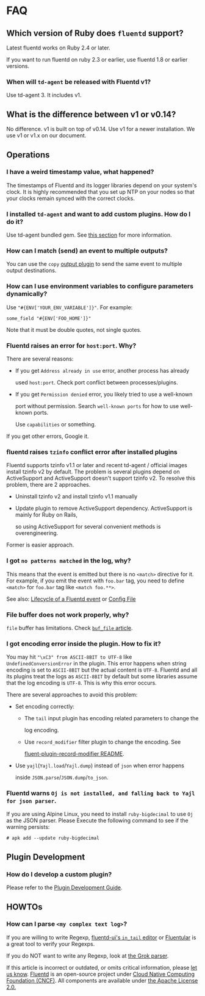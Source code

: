 # FAQ

## Which version of Ruby does `fluentd` support?

Latest fluentd works on Ruby 2.4 or later.

If you want to run fluentd on ruby 2.3 or earlier, use fluentd 1.8 or earlier versions.

### When will `td-agent` be released with Fluentd v1?

Use td-agent 3. It includes v1.

## What is the difference between v1 or v0.14?

No difference. v1 is built on top of v0.14. Use v1 for a newer installation. We use v1 or v1.x on our document.

## Operations

### I have a weird timestamp value, what happened?

The timestamps of Fluentd and its logger libraries depend on your system's clock. It is highly recommended that you set up NTP on your nodes so that your clocks remain synced with the correct clocks.

### I installed `td-agent` and want to add custom plugins. How do I do it?

Use td-agent bundled gem. See [this section](../deployment/plugin-management.md) for more information.

### How can I match \(send\) an event to multiple outputs?

You can use the `copy` [output plugin](../output/copy.md) to send the same event to multiple output destinations.

### How can I use environment variables to configure parameters dynamically?

Use `"#{ENV['YOUR_ENV_VARIABLE']}"`. For example:

```text
some_field "#{ENV['FOO_HOME']}"
```

Note that it must be double quotes, not single quotes.

### Fluentd raises an error for `host:port`. Why?

There are several reasons:

* If you get `Address already in use` error, another process has already

  used `host:port`. Check port conflict between processes/plugins.

* If you get `Permission denied` error, you likely tried to use a well-known

  port without permission. Search `well-known ports` for how to use well-known ports.

  Use `capabilities` or something.

If you get other errors, Google it.

### fluentd raises `tzinfo` conflict error after installed plugins

Fluentd supports tzinfo v1.1 or later and recent td-agent / official images install tzinfo v2 by default. The problem is several plugins depend on ActiveSupport and ActiveSupport doesn't support tzinfo v2. To resolve this problem, there are 2 approaches.

* Uninstall tzinfo v2 and install tzinfo v1.1 manually
* Update plugin to remove ActiveSupport dependency. ActiveSupport is mainly for Ruby on Rails,

  so using ActiveSupport for several convenient methods is overengineering.

Former is easier approach.

### I got `no patterns matched` in the log, why?

This means that the event is emitted but there is no `<match>` directive for it. For example, if you emit the event with `foo.bar` tag, you need to define `<match>` for `foo.bar` tag like `<match foo.**>`.

See also: [Lifecycle of a Fluentd event](life-of-a-fluentd-event.md) or [Config File](../configuration/config-file.md)

### File buffer does not work properly, why?

`file` buffer has limitations. Check [`buf_file` article](../buffer/file.md#limitation).

### I got encoding error inside the plugin. How to fix it?

You may hit `"\xC3" from ASCII-8BIT to UTF-8` like `UndefinedConversionError` in the plugin. This error happens when string encoding is set to `ASCII-8BIT` but the actual content is `UTF-8`. Fluentd and all its plugins treat the logs as `ASCII-8BIT` by default but some libraries assume that the log encoding is `UTF-8`. This is why this error occurs.

There are several approaches to avoid this problem:

* Set encoding correctly:
  * The `tail` input plugin has encoding related parameters to change the

    log encoding.

  * Use `record_modifier` filter plugin to change the encoding. See

    [fluent-plugin-record-modifier README](https://github.com/repeatedly/fluent-plugin-record-modifier#char_encoding).
* Use `yajl`\(`Yajl.load`/`Yajl.dump`\) instead of `json` when error happens

  inside `JSON.parse`/`JSON.dump`/`to_json`.

### Fluentd warns `Oj is not installed, and falling back to Yajl for json parser`.

If you are using Alpine Linux, you need to install `ruby-bigdecimal` to use `Oj` as the JSON parser. Please Execute the following command to see if the warning persists:

```text
# apk add --update ruby-bigdecimal
```

## Plugin Development

### How do I develop a custom plugin?

Please refer to the [Plugin Development Guide](../plugin-development/).

## HOWTOs

### How can I parse `<my complex text log>`?

If you are willing to write Regexp, [fluentd-ui's `in_tail` editor](../deployment/fluentd-ui.md#in_tail-setting) or [Fluentular](http://fluentular.herokuapp.com) is a great tool to verify your Regexps.

If you do NOT want to write any Regexp, look at [the Grok parser](https://github.com/kiyoto/fluent-plugin-grok-parser).

If this article is incorrect or outdated, or omits critical information, please [let us know](https://github.com/fluent/fluentd-docs-gitbook/issues?state=open). [Fluentd](http://www.fluentd.org/) is an open-source project under [Cloud Native Computing Foundation \(CNCF\)](https://cncf.io/). All components are available under [the Apache License 2.0.](https://www.apache.org/licenses/LICENSE-2.0)

